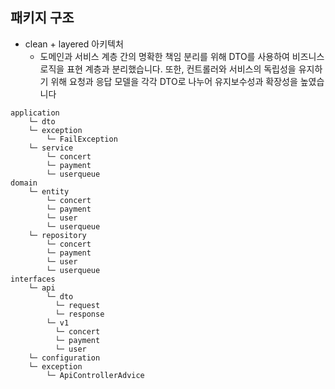 ## 패키지 구조
* clean + layered 아키텍처
  * 도메인과 서비스 계층 간의 명확한 책임 분리를 위해 DTO를 사용하여 비즈니스 로직을 표현 계층과 분리했습니다. 또한, 컨트롤러와 서비스의 독립성을 유지하기 위해 요청과 응답 모델을 각각 DTO로 나누어 유지보수성과 확장성을 높였습니다


```shell
application
    └─ dto
    └─ exception
    	└─ FailException
    └─ service
    	└─ concert
    	└─ payment
    	└─ userqueue
domain
    └─ entity
    	└─ concert
    	└─ payment
    	└─ user
    	└─ userqueue
    └─ repository
    	└─ concert
    	└─ payment
    	└─ user
    	└─ userqueue
interfaces
    └─ api
        └─ dto
          └─ request
          └─ response
        └─ v1
          └─ concert
          └─ payment
          └─ user
    └─ configuration
    └─ exception
        └─ ApiControllerAdvice
```

